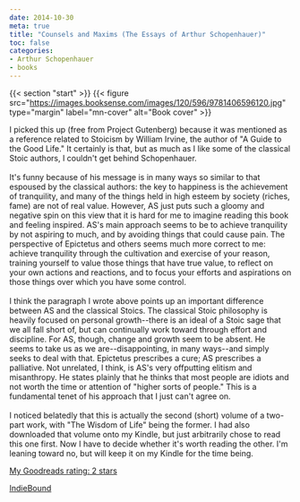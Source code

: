 ```yaml
---
date: 2014-10-30
meta: true
title: "Counsels and Maxims (The Essays of Arthur Schopenhauer)"
toc: false
categories:
- Arthur Schopenhauer
- books
---
```


{{< section "start" >}}
{{< figure src="https://images.booksense.com/images/120/596/9781406596120.jpg" type="margin" label="mn-cover" alt="Book cover" >}}

I picked this up (free from Project Gutenberg) because it was mentioned as a reference related to Stoicism by William Irvine, the author of "A Guide to the Good Life." It certainly is that, but as much as I like some of the classical Stoic authors, I couldn't get behind Schopenhauer.<br /><br />It's funny because of his message is in many ways so similar to that espoused by the classical authors: the key to happiness is the achievement of tranquility, and many of the things held in high esteem by society (riches, fame) are not of real value. However, AS just puts such a gloomy and negative spin on this view that it is hard for me to imagine reading this book and feeling inspired. AS's main approach seems to be to achieve tranquility by not aspiring to much, and by avoiding things that could cause pain. The perspective of Epictetus and others seems much more correct to me: achieve tranquility through the cultivation and exercise of your reason, training yourself to value those things that have true value, to reflect on your own actions and reactions, and to focus your efforts and aspirations on those things over which you have some control.<br /><br />I think the paragraph I wrote above points up an important difference between AS and the classical Stoics. The classical Stoic philosophy is heavily focused on personal growth--there is an ideal of a Stoic sage that we all fall short of, but can continually work toward through effort and discipline. For AS, though, change and growth seem to be absent. He seems to take us as we are--disappointing, in many ways--and simply seeks to deal with that. Epictetus prescribes a cure; AS prescribes a palliative. Not unrelated, I think, is AS's very offputting elitism and misanthropy. He states plainly that he thinks that most people are idiots and not worth the time or attention of "higher sorts of people." This is a fundamental tenet of his approach that I just can't agree on.<br /><br />I noticed belatedly that this is actually the second (short) volume of a two-part work, with "The Wisdom of Life" being the former. I had also downloaded that volume onto my Kindle, but just arbitrarily chose to read this one first. Now I have to decide whether it's worth reading the other. I'm leaning toward no, but will keep it on my Kindle for the time being.

[My Goodreads rating: 2 stars](https://www.goodreads.com/review/show/1094482104)  

[IndieBound](https://www.indiebound.org/book/9781406596120)
